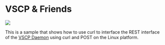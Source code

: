 <h1>VSCP & Friends</h1>

<img src="http://vscp.org/images/vscp_logo.jpg" >

<p>
This is a sample that shows how to use curl to interface the REST interface of the 
<a href="http://www.vscp.org/docs/vscpd/doku.php?id=start">VSCP Daemon</a> using curl 
and POST on the Linux platform.
</p>

